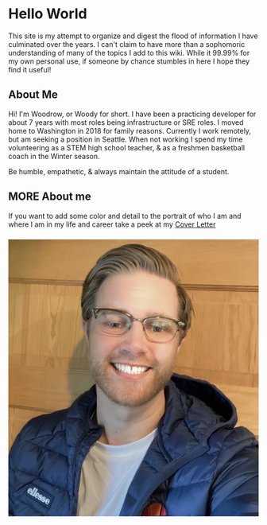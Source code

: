 # Hello World

This site is my attempt to organize and digest the flood of information I have culminated over the years. I can't claim to have more than a sophomoric understanding of many of the topics I add to this wiki. While it 99.99% for my own personal use, if someone by chance stumbles in here I hope they find it useful!

## About Me

Hi! I'm Woodrow, or Woody for short. I have been a practicing developer for about 7 years with most roles being infrastructure or SRE roles. I moved home to Washington in 2018 for family reasons. Currently I work remotely, but am seeking a position in Seattle. When not working I spend my time volunteering as a STEM high school teacher, & as a freshmen basketball coach in the Winter season.

Be humble, empathetic, & always maintain the attitude of a student.

## MORE About me

If you want to add some color and detail to the portrait of who I am and where I am in my life and career take a peek at my [Cover Letter](https://github.com/woodrowpearson/gitbook-public/tree/ccc5e414b3232eb57c352196b0a724c8103f3a7b/footprint/cover-letter/README.md)

### ![](.gitbook/assets/wood_cover.JPG)

